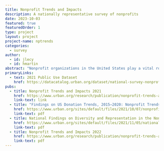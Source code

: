 ```yaml
---
title: Nonprofit Trends and Impacts
description: A nationally representative survey of nonprofits
date: 2023-10-03
featured: true
featuredOrder: 1
type: project
layout: project
project-name: nptrends
categories:
  - survey
author:
  - id: jlecy
  - id: hmartin
abstract: "Nonprofit organizations in the United States play a vital role delivering services, strengthening communities, and facilitating civic engagement. In our nationally representative surveys of nonprofit organizations, we focus on operating 501(c)(3) public charities whose activities range from direct service provision to community building and advocacy. We provide public use datasets of most of the survey data we collect so that others across the country can investigate questions of their own."
primaryLinks:
  - text: 2021 Public Use Dataset
    href: https://datacatalog.urban.org/dataset/national-survey-nonprofit-trends-and-impacts-public-use-files
pubs:
  - title: Nonprofit Trends and Impacts 2021
    href: https://www.urban.org/research/publication/nonprofit-trends-and-impacts-2021
    link-text: link
  - title: "Findings on US Donation Trends, 2015–2020: Nonprofit Trends and Impacts 2021"
    href: https://www.urban.org/sites/default/files/2021/10/07/nonprofit_trends_and_impacts_2021_donation_fact_sheet.pdf
    link-text: pdf
  - title: National Findings on Diversity and Representation in the Nonprofit Sector
    href: https://www.urban.org/sites/default/files/2021/11/05/national_findings_on_diversity_and_representation_in_the_nonprofit_sector.pdf
    link-text: pdf
  - title: Nonprofit Trends and Impacts 2022
    href: https://www.urban.org/research/publication/nonprofit-trends-and-impacts-2021
    link-text: pdf
---
```


